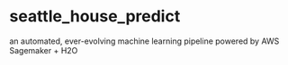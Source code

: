 # seattle_house_predict
an automated, ever-evolving machine learning pipeline powered by AWS Sagemaker + H2O
